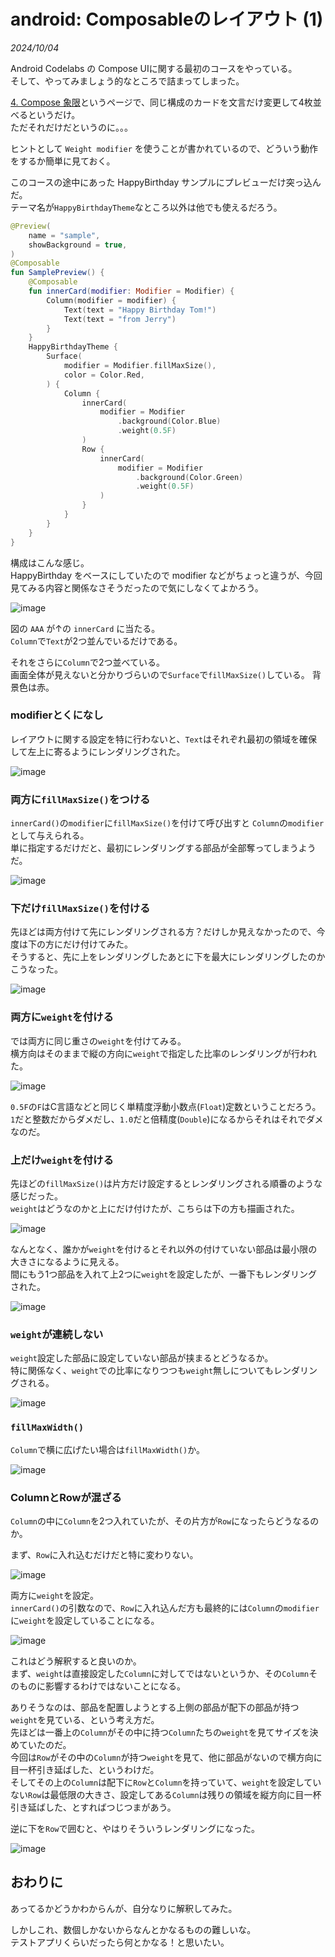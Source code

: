 # android: Composableのレイアウト (1)

<i>2024/10/04</i>

Android Codelabs の Compose UIに関する最初のコースをやっている。  
そして、やってみましょう的なところで詰まってしまった。

[4. Compose 象限](https://developer.android.com/codelabs/basic-android-kotlin-compose-composables-practice-problems?hl=ja&continue=https%3A%2F%2Fdeveloper.android.com%2Fcourses%2Fpathways%2Fandroid-basics-compose-unit-1-pathway-3%3Fhl%3Dja%23codelab-https%3A%2F%2Fdeveloper.android.com%2Fcodelabs%2Fbasic-android-kotlin-compose-composables-practice-problems#3)というページで、同じ構成のカードを文言だけ変更して4枚並べるというだけ。  
ただそれだけだというのに。。。

ヒントとして `Weight modifier` を使うことが書かれているので、どういう動作をするか簡単に見ておく。

このコースの途中にあった HappyBirthday サンプルにプレビューだけ突っ込んだ。  
テーマ名が`HappyBirthdayTheme`なところ以外は他でも使えるだろう。

```kotlin
@Preview(
    name = "sample",
    showBackground = true,
)
@Composable
fun SamplePreview() {
    @Composable
    fun innerCard(modifier: Modifier = Modifier) {
        Column(modifier = modifier) {
            Text(text = "Happy Birthday Tom!")
            Text(text = "from Jerry")
        }
    }
    HappyBirthdayTheme {
        Surface(
            modifier = Modifier.fillMaxSize(),
            color = Color.Red,
        ) {
            Column {
                innerCard(
                    modifier = Modifier
                        .background(Color.Blue)
                        .weight(0.5F)
                )
                Row {
                    innerCard(
                        modifier = Modifier
                            .background(Color.Green)
                            .weight(0.5F)
                    )
                }
            }
        }
    }
}
```

構成はこんな感じ。  
HappyBirthday をベースにしていたので modifier などがちょっと違うが、今回見てみる内容と関係なさそうだったので気にしなくてよかろう。

![image](20241004a-1.png)

図の `AAA` が↑の `innerCard` に当たる。  
`Column`で`Text`が2つ並んでいるだけである。

それをさらに`Column`で2つ並べている。  
画面全体が見えないと分かりづらいので`Surface`で`fillMaxSize()`している。
背景色は赤。

### modifierとくになし

レイアウトに関する設定を特に行わないと、`Text`はそれぞれ最初の領域を確保して左上に寄るようにレンダリングされた。

![image](20241004a-2.png)

### 両方に`fillMaxSize()`をつける

`innerCard()`の`modifier`に`fillMaxSize()`を付けて呼び出すと `Column`の`modifier`として与えられる。  
単に指定するだけだと、最初にレンダリングする部品が全部奪ってしまうようだ。

![image](20241004a-3.png)

### 下だけ`fillMaxSize()`を付ける

先ほどは両方付けて先にレンダリングされる方？だけしか見えなかったので、今度は下の方にだけ付けてみた。  
そうすると、先に上をレンダリングしたあとに下を最大にレンダリングしたのかこうなった。

![image](20241004a-4.png)

### 両方に`weight`を付ける

では両方に同じ重さの`weight`を付けてみる。  
横方向はそのままで縦の方向に`weight`で指定した比率のレンダリングが行われた。

![image](20241004a-12.png)

`0.5F`の`F`はC言語などと同じく単精度浮動小数点(`Float`)定数ということだろう。
`1`だと整数だからダメだし、`1.0`だと倍精度(`Double`)になるからそれはそれでダメなのだ。

### 上だけ`weight`を付ける

先ほどの`fillMaxSize()`は片方だけ設定するとレンダリングされる順番のような感じだった。  
`weight`はどうなのかと上にだけ付けたが、こちらは下の方も描画された。

![image](20241004a-5.png)

なんとなく、誰かが`weight`を付けるとそれ以外の付けていない部品は最小限の大きさになるように見える。  
間にもう1つ部品を入れて上2つに`weight`を設定したが、一番下もレンダリングされた。

![image](20241004a-6.png)

### `weight`が連続しない

`weight`設定した部品に設定していない部品が挟まるとどうなるか。  
特に関係なく、`weight`での比率になりつつも`weight`無しについてもレンダリングされる。

![image](20241004a-7.png)

### `fillMaxWidth()`

`Column`で横に広げたい場合は`fillMaxWidth()`か。

![image](20241004a-8.png)

### ColumnとRowが混ざる

`Column`の中に`Column`を2つ入れていたが、その片方が`Row`になったらどうなるのか。

まず、`Row`に入れ込むだけだと特に変わりない。

![image](20241004a-9.png)

両方に`weight`を設定。  
`innerCard()`の引数なので、`Row`に入れ込んだ方も最終的には`Column`の`modifier`に`weight`を設定していることになる。

![image](20241004a-10.png)

これはどう解釈すると良いのか。  
まず、`weight`は直接設定した`Column`に対してではないというか、その`Column`そのものに影響するわけではないことになる。

ありそうなのは、部品を配置しようとする上側の部品が配下の部品が持つ`weight`を見ている、という考え方だ。  
先ほどは一番上の`Column`がその中に持つ`Column`たちの`weight`を見てサイズを決めていたのだ。  
今回は`Row`がその中の`Column`が持つ`weight`を見て、他に部品がないので横方向に目一杯引き延ばした、というわけだ。  
そしてその上の`Column`は配下に`Row`と`Column`を持っていて、`weight`を設定していない`Row`は最低限の大きさ、設定してある`Column`は残りの領域を縦方向に目一杯引き延ばした、とすればつじつまがあう。

逆に下を`Row`で囲むと、やはりそういうレンダリングになった。

![image](20241004a-11.png)

## おわりに

あってるかどうかわからんが、自分なりに解釈してみた。

しかしこれ、数個しかないからなんとかなるものの難しいな。  
テストアプリくらいだったら何とかなる！と思いたい。
